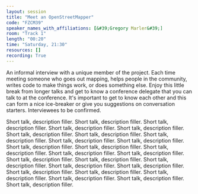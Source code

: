 ```yaml
---
layout: session
title: "Meet an OpenStreetMapper"
code: "FZCM39"
speaker_names_with_affiliations: [&#39;Gregory Marler&#39;]
room: "Track 1"
length: "00:20"
time: "Saturday, 21:30"
resources: []
recording: True
---
```

An informal interview with a unique member of the project. Each time meeting someone who goes out mapping, helps people in the community, writes code to make things work, or does something else. Enjoy this little break from longer talks and get to know a conference delegate that you can talk to at the conference. It&#39;s important to get to know each other and this can form a nice ice-breaker or give you suggestions on conversation starters. Interviewees to be confirmed.

Short talk, description filler. Short talk, description filler. Short talk, description filler.  Short talk, description filler.  Short talk, description filler.  Short talk, description filler.  Short talk, description filler.  Short talk, description filler.  Short talk, description filler.  Short talk, description filler.  Short talk, description filler.  Short talk, description filler.  Short talk, description filler.  Short talk, description filler.  Short talk, description filler.  Short talk, description filler.  Short talk, description filler.  Short talk, description filler.  Short talk, description filler.  Short talk, description filler.  Short talk, description filler.  Short talk, description filler.  Short talk, description filler.  Short talk, description filler.  Short talk, description filler.  Short talk, description filler.
